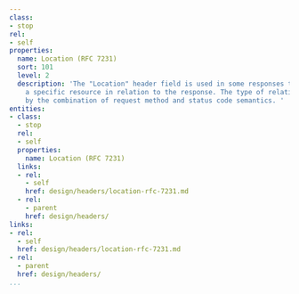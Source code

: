 ```yaml
---
class:
- stop
rel:
- self
properties:
  name: Location (RFC 7231)
  sort: 101
  level: 2
  description: 'The "Location" header field is used in some responses to refer to
    a specific resource in relation to the response. The type of relationship is defined
    by the combination of request method and status code semantics. '
entities:
- class:
  - stop
  rel:
  - self
  properties:
    name: Location (RFC 7231)
  links:
  - rel:
    - self
    href: design/headers/location-rfc-7231.md
  - rel:
    - parent
    href: design/headers/
links:
- rel:
  - self
  href: design/headers/location-rfc-7231.md
- rel:
  - parent
  href: design/headers/
...
```

